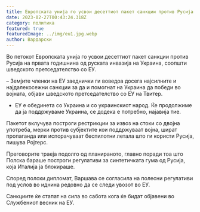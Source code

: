 ```yaml
---
title: Европската унија го усвои десеттиот пакет санкции против Русија
date: 2023-02-27T00:43:24.318Z
category: политика
featured: true
featuredImage: ../img/eu1.jpg.webp
author: Вардарски
---
```


Во петокот Европската унија го усвои десеттиот пакет санкции против Русија на првата годишнина од руската инвазија на Украина, соопшти шведското претседателство со ЕУ.

– Земјите членки на ЕУ заеднички ги воведоа досега најсилните и најдалекосежни санкции за да и помогнат на Украина да победи во војната, објави шведското претседателство со ЕУ на Твитер.

- ЕУ е обединета со Украина и со украинскиот народ. Ќе продолжиме да ја поддржуваме Украина, се додека е потребно, најавија тие.

Пакетот вклучува построги рестрикции за извоз на стоки со двојна употреба, мерки против субјектите кои поддржуваат војна, шират пропаганда или испорачуваат беспилотни летала што ги користи Русија, пишува Ројтерс.

Преговорите траеја подолго од планираното, главно поради тоа што Полска бараше построги регулативи за синтетичката гума од Русија, која Италија ја блокираше.

Според полски дипломат, Варшава се согласила на полесни регулативи под услов во иднина редовно да се следи увозот во ЕУ.

Санкциите ќе стапат на сила во сабота кога ќе бидат објавени во Службениот весник на ЕУ.
